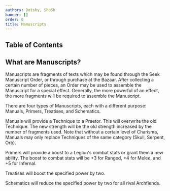 ```yaml
---
authors: Doishy, ShuSh
banner: []
order: 0
title: Manuscripts
---
```



## Table of Contents

## What are Manuscripts?

Manuscripts are fragments of texts which may be found through the Seek 
Manuscript Order, or through purchase at the Bazaar. After collecting a certain 
number of pieces, an Order may be used to assemble the Manuscript for a special 
effect. Generally, the more powerful of an effect, the more fragments will be 
required to assemble the Manuscript. 

There are four types of Manuscripts, each with a different purpose: Manuals, 
Primers, Treatises, and Schematics.

Manuals will provide a Technique to a Praetor. This will overwrite the old 
Technique. The new strength will be the old strength increased by the number of 
fragments used. Note that without a certain level of Charisma, Manuals may only
replace Techniques of the same category (Skull, Serpent, Orb).

Primers will provide a boost to a Legion's combat stats or grant them a new 
ability. The boost to combat stats will be +3 for Ranged, +4 for Melee, and +5 
for Infernal.

Treatises will boost the specified power by two.

Schematics will reduce the specified power by two for all rival Archfiends.
